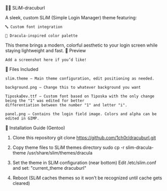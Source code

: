 🧛‍♂️ SLiM-dracuburl

A sleek, custom SLiM (Simple Login Manager) theme featuring:

    🔤 Custom font integration

    🌙 Dracula-inspired color palette

This theme brings a modern, colorful aesthetic to your login screen while staying lightweight and fast.
📸 Preview

    Add a screenshot here if you’d like!

📁 Files Included

    slim.theme – Main theme configuration, edit positioning as needed.

    background.png – Change this to whatever background you want

    TiposkaDev.ttf – Custom font based on Tiposka with the only change being the "1" was edited for better
    differentiation between the number "1" and letter "i".

    panel.png – Contains the login field image. Colors and alpha can be edited in GIMP.

🐧 Installation Guide (Gentoo)

1. Clone this repository
git clone https://github.com/1ch0r/dracuburl.git

2. Copy theme files to SLiM themes directory
sudo cp -r slim-dracula-theme /usr/share/slim/themes/dracula

3. Set the theme in SLiM configuration (near bottom)
Edit /etc/slim.conf and set: "current_theme dracuburl"

4. Reboot (SLiM caches themes so it won't be recognized until cache gets cleared)
